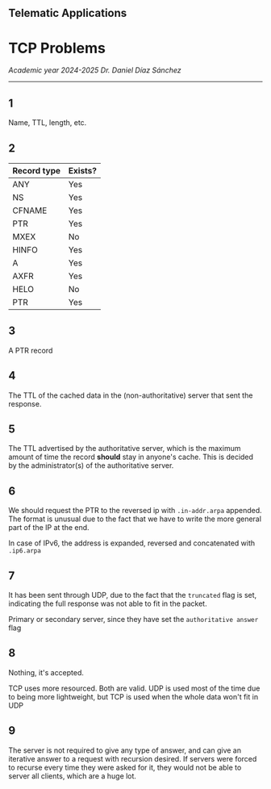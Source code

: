 ## Telematic Applications

# TCP Problems

*Academic year 2024-2025*
*Dr. Daniel Díaz Sánchez*

---

## 1

Name, TTL, length, etc.

## 2

| Record type | Exists? |
| ----------- | ------- |
| ANY         | Yes     |
| NS          | Yes     |
| CFNAME      | Yes     |
| PTR         | Yes     |
| MXEX        | No      |
| HINFO       | Yes     |
| A           | Yes     |
| AXFR        | Yes     |
| HELO        | No      |
| PTR         | Yes     |

## 3

A PTR record

## 4

The TTL of the cached data in the (non-authoritative) server that sent the response.

## 5

The TTL advertised by the authoritative server, which is the maximum amount of time the record
**should** stay in anyone's cache. This is decided by the administrator(s) of the authoritative
server.

## 6

We should request the PTR to the reversed ip with `.in-addr.arpa` appended. The format is unusual
due to the fact that we have to write the more general part of the IP at the end.

In case of IPv6, the address is expanded, reversed and concatenated with `.ip6.arpa`

## 7

It has been sent through UDP, due to the fact that the `truncated` flag is set, indicating the
full response was not able to fit in the packet.

Primary or secondary server, since they have set the `authoritative answer` flag

## 8

Nothing, it's accepted.

TCP uses more resourced. Both are valid. UDP is used most of the time due to being more lightweight, but TCP is used when the whole data won't fit in UDP

## 9

The server is not required to give any type of answer, and can give an iterative answer to a request
with recursion desired. If servers were forced to recurse every time they were asked for it, they
would not be able to server all clients, which are a huge lot.
